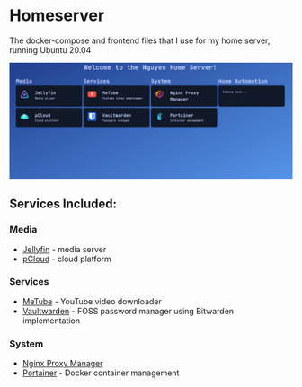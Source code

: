 # Homeserver

The docker-compose and frontend files that I use for my home server, running Ubuntu 20.04

![homepage](./readme-img/homepage.png)

## Services Included:

### Media

- [Jellyfin](https://hub.docker.com/r/linuxserver/jellyfin) - media server
- [pCloud](https://www.pcloud.com/) - cloud platform

### Services

- [MeTube](https://github.com/alexta69/metube) - YouTube video downloader
- [Vaultwarden](https://hub.docker.com/r/vaultwarden/server) - FOSS password manager using Bitwarden implementation

### System

- [Nginx Proxy Manager](https://nginxproxymanager.com/)
- [Portainer](https://www.portainer.io/) - Docker container management
